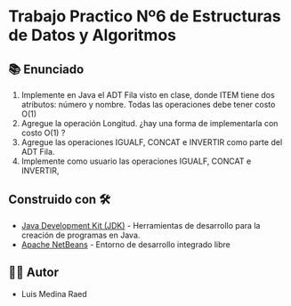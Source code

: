 # Trabajo Practico Nº6 de Estructuras de Datos y Algoritmos

## 📚 Enunciado

1) Implemente en Java el ADT Fila visto en clase, donde ITEM tiene dos atributos: número y nombre.
Todas las operaciones debe tener costo O(1)
2) Agregue la operación Longitud. ¿hay una forma de implementarla con costo O(1) ?
3) Agregue las operaciones IGUALF, CONCAT e INVERTIR como parte del ADT Fila.
4) Implemente como usuario las operaciones IGUALF, CONCAT e INVERTIR,
  
## Construido con 🛠️

* [Java Development Kit (JDK)](https://www.java.com/es/download/help/develop.html) -  Herramientas de desarrollo para la creación de programas en Java.
* [Apache NetBeans](https://netbeans.apache.org/) - Entorno de desarrollo integrado libre

## 👨‍💻 Autor

- Luis Medina Raed